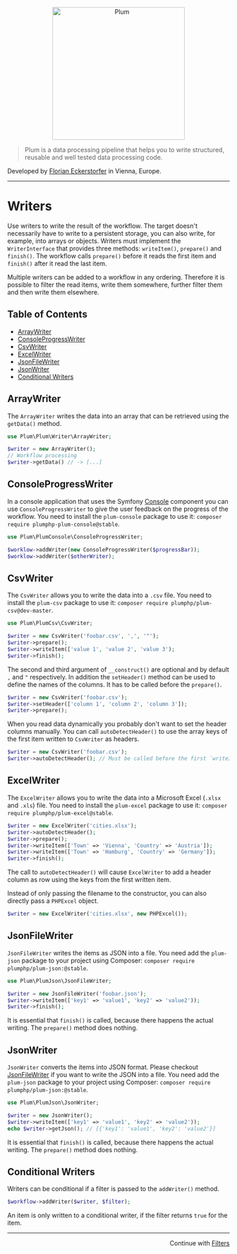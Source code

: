 <p align="center">
    <img src="http://cdn.florian.ec/plum-logo.svg" alt="Plum" width="300">
</p>

> Plum is a data processing pipeline that helps you to write structured, reusable and well tested data processing code.

Developed by [Florian Eckerstorfer](https://florian.ec) in Vienna, Europe.

---

Writers
=======

Use writers to write the result of the workflow. The target doesn't necessarily have to write to a persistent storage,
you can also write, for example, into arrays or objects. Writers must implement the `WriterInterface` that provides
three methods: `writeItem()`, `prepare()` and `finish()`. The workflow calls `prepare()` before it reads the first item
and `finish()` after it read the last item.

Multiple writers can be added to a workflow in any ordering. Therefore it is possible to filter the read items, write
them somewhere, further filter them and then write them elsewhere.


Table of Contents
-----------------

- [ArrayWriter](#arraywriter)
- [ConsoleProgressWriter](#consoleprogresswriter)
- [CsvWriter](#csvwriter)
- [ExcelWriter](#excelwriter)
- [JsonFileWriter](#jsonfilewriter)
- [JsonWriter](#jsonwriter)
- [Conditional Writers](#conditional-writers)


ArrayWriter
-----------

The `ArrayWriter` writes the data into an array that can be retrieved using the `getData()` method.

```php
use Plum\Plum\Writer\ArrayWriter;

$writer = new ArrayWriter();
// Workflow processing
$writer->getData() // -> [...]
```


ConsoleProgressWriter
---------------------

In a console application that uses the Symfony [Console](http://symfony.com/doc/current/components/console/index.html)
component you can use `ConsoleProgressWriter` to give the user feedback on the progress of the workflow. You need to
install the `plum-console` package to use it: `composer require plumphp-plum-console@stable`.

```php
use Plum\PlumConsole\ConsoleProgressWriter;

$worklow->addWriter(new ConsoleProgressWriter($progressBar));
$worklow->addWriter($otherWriter);
```


CsvWriter
---------

The `CsvWriter` allows you to write the data into a `.csv` file. You need to install the `plum-csv` package to use it:
`composer require plumphp/plum-csv@dev-master`.

```php
use Plum\PlumCsv\CsvWriter;

$writer = new CsvWriter('foobar.csv', ',', '"');
$writer->prepare();
$writer->writeItem(['value 1', 'value 2', 'value 3');
$writer->finish();
```

The second and third argument of `__construct()` are optional and by default `,` and `"` respectively. In addition
the `setHeader()` method can be used to define the names of the columns. It has to be called before the `prepare()`.

```php
$writer = new CsvWriter('foobar.csv');
$writer->setHeader(['column 1', 'column 2', 'column 3']);
$writer->prepare();
```

When you read data dynamically you probably don't want to set the header columns manually. You can call 
`autoDetectHeader()` to use the array keys of the first item written to `CsvWriter` as headers.

```php
$writer = new CsvWriter('foobar.csv');
$writer->autoDetectHeader(); // Must be called before the first `writeItem()`
```


ExcelWriter
-----------

The `ExcelWriter` allows you to write the data into a Microsoft Excel (`.xlsx` and `.xls`) file. You need to install the
`plum-excel` package to use it: `composer require plumphp/plum-excel@stable`.

```php
$writer = new ExcelWriter('cities.xlsx');
$writer->autoDetectHeader();
$writer->prepare();
$writer->writeItem(['Town' => 'Vienna', 'Country' => 'Austria']);
$writer->writeItem(['Town' => 'Hamburg', 'Country' => 'Germany']);
$writer->finish();
```

The call to `autoDetectHeader()` will cause `ExcelWriter` to add a header column as row using the keys from the first
written item.

Instead of only passing the filename to the constructor, you can also directly pass a `PHPExcel` object. 

```php
$writer = new ExcelWriter('cities.xlsx', new PHPExcel());
```


JsonFileWriter
--------------

`JsonFileWriter` writes the items as JSON into a file.  You need add the `plum-json` package to your project using
Composer: `composer require plumphp/plum-json:@stable`.

```php
use Plum\PlumJson\JsonFileWriter;

$writer = new JsonFileWriter('foobar.json');
$writer->writeItem(['key1' => 'value1', 'key2' => 'value2'));
$writer->finish();
```

It is essential that `finish()` is called, because there happens the actual writing. The `prepare()` method does
nothing.

JsonWriter
----------

`JsonWriter` converts the items into JSON format. Please checkout [JsonFileWriter](#jsonfilewriter) if you want to
write the JSON into a file. You need add the `plum-json` package to your project using Composer:
`composer require plumphp/plum-json:@stable`.

```php
use Plum\PlumJson\JsonWriter;

$writer = new JsonWriter();
$writer->writeItem(['key1' => 'value1', 'key2' => 'value2'));
echo $writer->getJson(); // [{'key1': 'value1', 'key2': 'value2'}]
```

It is essential that `finish()` is called, because there happens the actual writing. The `prepare()` method does
nothing.


Conditional Writers
-------------------

Writers can be conditional if a filter is passed to the `addWriter()` method.

```php
$workflow->addWriter($writer, $filter);
```

An item is only written to a conditional writer, if the filter returns `true` for the item.

---

<p align="right">
    Continue with <a href="filters.md">Filters</a>
</p>
